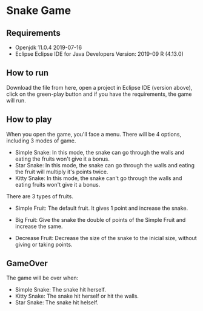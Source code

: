 # Snake Game

## Requirements
- Openjdk 11.0.4 2019-07-16
- Eclipse Eclipse IDE for Java Developers
Version: 2019-09 R (4.13.0)

## How to run
Download the file from here, open a project in Eclipse IDE (version above), click on the green-play button and if you have the requirements, the game will run.

## How to play

<p> When you open the game, you'll face a menu. There will be 4 options, including 3 modes of game.</p>

- Simple Snake: In this mode, the snake can go through the walls and eating the fruits won't give it a bonus.
- Star Snake: In this mode, the snake can go through the walls and eating the fruit will multiply it's points twice.
- Kitty Snake: In this mode, the snake can't go through the walls and eating fruits won't give it a bonus.
<p> There are 3 types of fruits.</p>

- Simple Fruit: The default fruit. It gives 1 point and increase the snake.
  
- Big Fruit: Give the snake the double of points of the Simple Fruit and increase the same.
- Decrease Fruit: Decrease the size of the snake to the inicial size, without giving or taking points.

## GameOver

The game will be over when:
- Simple Snake: The snake hit herself.
- Kitty Snake: The snake hit herself or hit the walls.
- Star Snake: The snake hit helself.